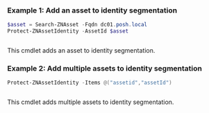 ### Example 1: Add an asset to identity segmentation
```powershell
$asset = Search-ZNAsset -Fqdn dc01.posh.local                      
Protect-ZNAssetIdentity -AssetId $asset
```

```output

```

This cmdlet adds an asset to identity segmentation.

### Example 2: Add multiple assets to identity segmentation
```powershell
Protect-ZNAssetIdentity -Items @("assetid","assetId")
```

```output

```

This cmdlet adds multiple assets to identity segmentation.
